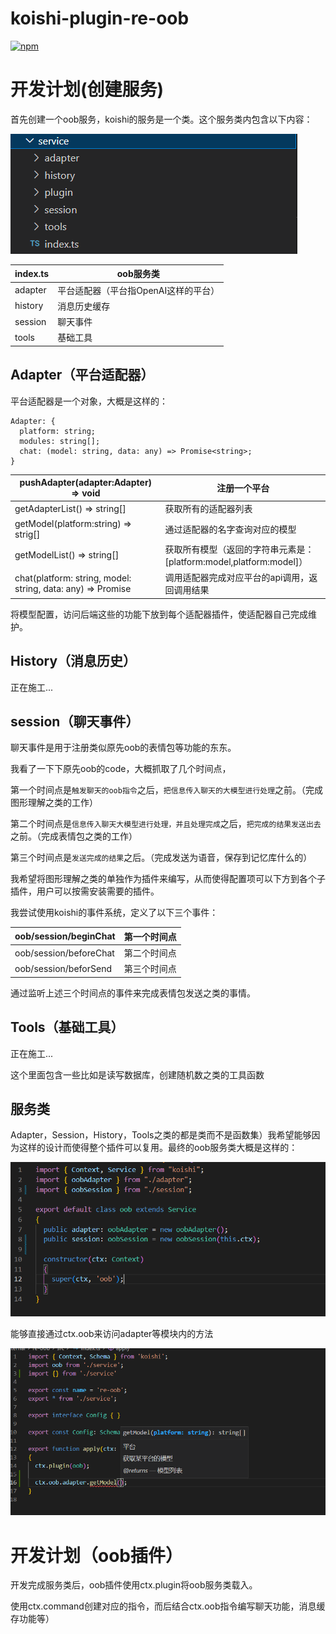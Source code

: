 # koishi-plugin-re-oob

[![npm](https://img.shields.io/npm/v/koishi-plugin-re-oob?style=flat-square)](https://www.npmjs.com/package/koishi-plugin-re-oob)

# 开发计划(创建服务)


首先创建一个oob服务，koishi的服务是一个类。这个服务类内包含以下内容：

![截图](./docs/34f0477ec37c3bdfbc0a37a76f3a90eb.png)

|index.ts|oob服务类|
|--|--|
|adapter|平台适配器（平台指OpenAI这样的平台）|
|history|消息历史缓存|
|session|聊天事件|
|tools|基础工具|

## Adapter（平台适配器）

平台适配器是一个对象，大概是这样的：

```
Adapter: {
  platform: string;
  modules: string[];
  chat: (model: string, data: any) => Promise<string>;
}
```

|pushAdapter(adapter:Adapter) => void|注册一个平台|
|--|--|
|getAdapterList() => string[]|获取所有的适配器列表|
|getModel(platform:string) => strig[]|通过适配器的名字查询对应的模型|
|getModelList() => string[]|获取所有模型（返回的字符串元素是：[platform:model,platform:model]）|
|chat(platform: string, model: string, data: any) => Promise<string>|调用适配器完成对应平台的api调用，返回调用结果|

将模型配置，访问后端这些的功能下放到每个适配器插件，使适配器自己完成维护。

## History（消息历史）

正在施工...

## session（聊天事件）

聊天事件是用于注册类似原先oob的表情包等功能的东东。

我看了一下下原先oob的code，大概抓取了几个时间点，

第一个时间点是`触发聊天的oob指令`之后，`把信息传入聊天的大模型进行处理`之前。（完成图形理解之类的工作）

第二个时间点是`信息传入聊天大模型进行处理，并且处理完成`之后，`把完成的结果发送出去`之前。（完成表情包之类的工作）

第三个时间点是`发送完成的结果`之后。（完成发送为语音，保存到记忆库什么的）

我希望将图形理解之类的单独作为插件来编写，从而使得配置项可以下方到各个子插件，用户可以按需安装需要的插件。

我尝试使用koishi的事件系统，定义了以下三个事件：

|oob/session/beginChat|第一个时间点|
|--|--|
|oob/session/beforeChat|第二个时间点|
|oob/session/beforSend|第三个时间点|

通过监听上述三个时间点的事件来完成表情包发送之类的事情。

## Tools（基础工具）

正在施工...

这个里面包含一些比如是读写数据库，创建随机数之类的工具函数

## 服务类

Adapter，Session，History，Tools之类的都是类而不是函数集）我希望能够因为这样的设计而使得整个插件可以复用。最终的oob服务类大概是这样的：

![截图](./docs/0bcad1251b004478fac3f251a4170d4e.png)

能够直接通过ctx.oob来访问adapter等模块内的方法

![截图](./docs/3eea986cefddb9bc4f154d8eebac6bc7.png)

# 开发计划（oob插件）

开发完成服务类后，oob插件使用ctx.plugin将oob服务类载入。

使用ctx.command创建对应的指令，而后结合ctx.oob指令编写聊天功能，消息缓存功能等）
